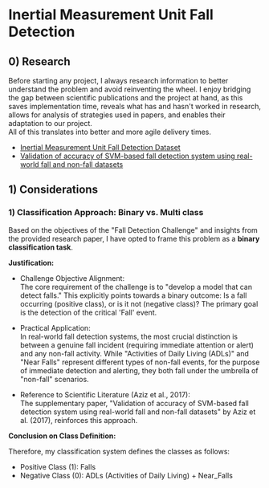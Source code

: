 # Inertial Measurement Unit Fall Detection

## 0) Research

Before starting any project, I always research information to better understand the problem and avoid reinventing the wheel. I enjoy bridging the gap between scientific publications and the project at hand, as this saves implementation time, reveals what has and hasn't worked in research, allows for analysis of strategies used in papers, and enables their adaptation to our project.
<br>All of this translates into better and more agile delivery times.

- [Inertial Measurement Unit Fall Detection Dataset](https://www.frdr-dfdr.ca/repo/dataset/6998d4cd-bd13-4776-ae60-6d80221e0365)
- [Validation of accuracy of SVM-based fall detection system using real-world fall and non-fall datasets](https://pdfs.semanticscholar.org/8220/032093e94c51080dd28b2c9eb7f4b7e5c191.pdf)

## 1) Considerations

### 1) Classification Approach: __Binary__ vs. Multi class

Based on the objectives of the "Fall Detection Challenge" and insights from the provided research paper, I have opted to frame this problem as a **binary classification task**.

**Justification:**

- Challenge Objective Alignment:
<br>The core requirement of the challenge is to "develop a model that can detect falls." This explicitly points towards a binary outcome: Is a fall occurring (positive class), or is it not (negative class)? The primary goal is the detection of the critical 'Fall' event.

- Practical Application:
<br>In real-world fall detection systems, the most crucial distinction is between a genuine fall incident (requiring immediate attention or alert) and any non-fall activity. While "Activities of Daily Living (ADLs)" and "Near Falls" represent different types of non-fall events, for the purpose of immediate detection and alerting, they both fall under the umbrella of "non-fall" scenarios.

- Reference to Scientific Literature (Aziz et al., 2017):
<br>The supplementary paper, "Validation of accuracy of SVM-based fall detection system using real-world fall and non-fall datasets" by Aziz et al. (2017), reinforces this approach.

**Conclusion on Class Definition:**

Therefore, my classification system defines the classes as follows:
- Positive Class (1): Falls
- Negative Class (0): ADLs (Activities of Daily Living) + Near_Falls
